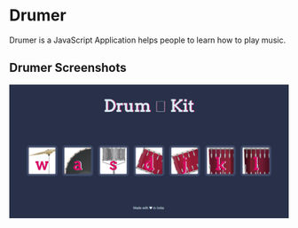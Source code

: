# Drumer
Drumer is a JavaScript Application helps people to learn how to  play music.

## Drumer Screenshots 

![alt text](/media/drum.PNG)


